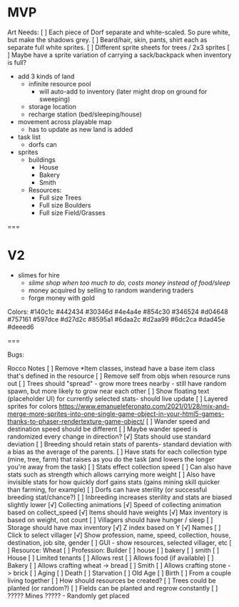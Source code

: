 # MVP

Art Needs:
  [ ] Each piece of Dorf separate and white-scaled. So pure white, but make the shadows grey.
  [ ] Beard/hair, skin, pants, shirt each as separate full white sprites.
  [ ] Different sprite sheets for trees / 2x3 sprites
  [ ] Maybe have a sprite variation of carrying a sack/backpack when inventory is full?

* add 3 kinds of land
    * infinite resource pool
        * will auto-add to inventory (later might drop on ground for sweeping)
    * storage location
    * recharge station (bed/sleeping/house)
* movement across playable map
    * has to update as new land is added
* task list
    * dorfs can
* sprites
    * buildings
        * House
        * Bakery
        * Smith
  * Resources:
    * Full size Trees
    * Full size Boulders
    * Full size Field/Grasses

===

# V2

* slimes for hire
    * _slime shop when too much to do, costs money instead of food/sleep_
    * money acquired by selling to random wandering traders
    * forge money with gold

Colors:
#140c1c
#442434
#30346d
#4e4a4e
#854c30
#346524
#d04648
#757161
#597dce
#d27d2c
#8595a1
#6daa2c
#d2aa99
#6dc2ca
#dad45e
#deeed6

===

Bugs:


<!-- setTint(0xff0000) -->
Rocco Notes
  [ ] Remove *Item classes, instead have a base item class that's defined in the resource
  [ ] Remove self from objs when resource runs out
  [ ] Trees should "spread" - grow more trees nearby - still have random spawn, but more likely to grow near each other
  [ ] Show floating text (placeholder UI) for currently selected stats- should live update
  [ ] Layered sprites for colors
      https://www.emanueleferonato.com/2021/01/28/mix-and-merge-more-sprites-into-one-single-game-object-in-your-html5-games-thanks-to-phaser-rendertexture-game-object/
  [ ] Wander speed and destination speed should be different
      [ ] Maybe wander speed is randomized every change in direction?
  [√] Stats should use standard deviation
      [ ] Breeding should retain stats of parents- standard deviation with a bias as the average of the parents.
  [ ] Have stats for each collection type (mine, tree, farm) that raises as you do the task (and lowers the longer you're away from the task)
      [ ] Stats effect collection speed
      [ ] Can also have stats such as strength which allows carrying more weight
      [ ] Also have invisible stats for how quickly dorf gains stats (gains mining skill quicker than farming, for example)
      [ ] Dorfs can have sterility (or successful breeding stat/chance?)
      [ ] Inbreeding increases sterility and stats are biased slightly lower
  [√] Collecting animations
      [√] Speed of collecting animation based on collect_speed
  [√] Items should have weights
      [√] Max inventory is based on weight, not count
  [ ] Villagers should have hunger / sleep
  [ ] Storage should have max inventory
  [√] Z index based on Y
  [√] Names
  [ ] Click to select villager
      [√] Show profession, name, speed, collection, house, destination, job site, gender
  [ ] GUI - show resources, selected villager, etc
  [ ] Resource: Wheat
  [ ] Profession: Builder
      [ ] house
      [ ] bakery
      [ ] smith
  [ ] House
      [ ] Limited tenants
      [ ] Allows rest
      [ ] Allows food (if available)
  [ ] Bakery
      [ ] Allows crafting wheat -> bread
  [ ] Smith
      [ ] Allows crafting stone -> brick
  [ ] Aging
  [ ] Death
      [ ] Starvation
      [ ] Old Age
  [ ] Birth
      [ ] From a couple living together
  [ ] How should resources be created?
      [ ] Trees could be planted (or random?)
      [ ] Fields can be planted and regrow constantly
      [ ] ????? Mines ????? - Randomly get placed
